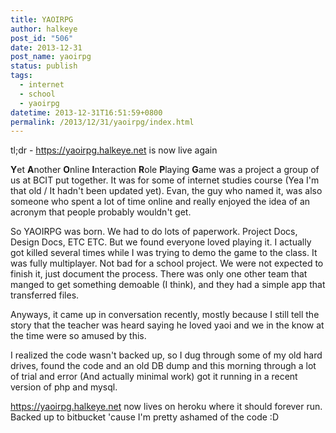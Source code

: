 ```yaml
---
title: YAOIRPG
author: halkeye
post_id: "506"
date: 2013-12-31
post_name: yaoirpg
status: publish
tags:
  - internet
  - school
  - yaoirpg
datetime: 2013-12-31T16:51:59+0800
permalink: /2013/12/31/yaoirpg/index.html
---
```


tl;dr - https://yaoirpg.halkeye.net is now live again

**Y**et **A**nother **O**nline **I**nteraction **R**ole **P**laying **G**ame was a project a group of us at BCIT put together. It was for some of internet studies course (Yea I'm that old / It hadn't been updated yet). Evan, the guy who named it, was also someone who spent a lot of time online and really enjoyed the idea of an acronym that people probably wouldn't get.

So YAOIRPG was born. We had to do lots of paperwork. Project Docs, Design Docs, ETC ETC. But we found everyone loved playing it. I actually got killed several times while I was trying to demo the game to the class. It was fully multiplayer. Not bad for a school project. We were not expected to finish it, just document the process. There was only one other team that manged to get something demoable (I think), and they had a simple app that transferred files.

Anyways, it came up in conversation recently, mostly because I still tell the story that the teacher was heard saying he loved yaoi and we in the know at the time were so amused by this.

I realized the code wasn't backed up, so I dug through some of my old hard drives, found the code and an old DB dump and this morning through a lot of trial and error (And actually minimal work) got it running in a recent version of php and mysql.

https://yaoirpg.halkeye.net now lives on heroku where it should forever run. Backed up to bitbucket 'cause I'm pretty ashamed of the code :D
